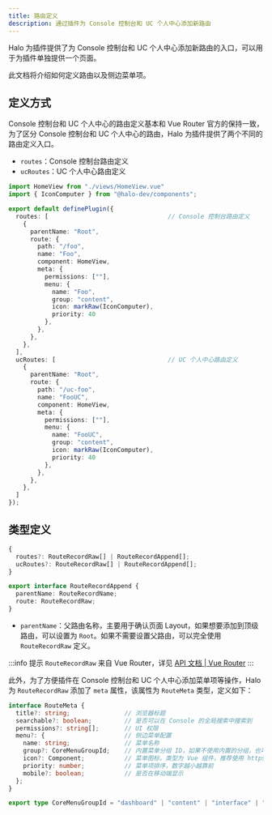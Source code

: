 ```yaml
---
title: 路由定义
description: 通过插件为 Console 控制台和 UC 个人中心添加新路由
---
```


Halo 为插件提供了为 Console 控制台和 UC 个人中心添加新路由的入口，可以用于为插件单独提供一个页面。

此文档将介绍如何定义路由以及侧边菜单项。

## 定义方式

Console 控制台和 UC 个人中心的路由定义基本和 Vue Router 官方的保持一致，为了区分 Console 控制台和 UC 个人中心的路由，Halo 为插件提供了两个不同的路由定义入口。

- `routes`：Console 控制台路由定义
- `ucRoutes`：UC 个人中心路由定义

```ts
import HomeView from "./views/HomeView.vue"
import { IconComputer } from "@halo-dev/components";

export default definePlugin({
  routes: [                                 // Console 控制台路由定义
    {
      parentName: "Root",
      route: {
        path: "/foo",
        name: "Foo",
        component: HomeView,
        meta: {
          permissions: [""],
          menu: {
            name: "Foo",
            group: "content",
            icon: markRaw(IconComputer),
            priority: 40
          },
        },
      },
    },
  ],
  ucRoutes: [                               // UC 个人中心路由定义
    {
      parentName: "Root",
      route: {
        path: "/uc-foo",
        name: "FooUC",
        component: HomeView,
        meta: {
          permissions: [""],
          menu: {
            name: "FooUC",
            group: "content",
            icon: markRaw(IconComputer),
            priority: 40
          },
        },
      },
    },
  ]
});
```

## 类型定义

```ts
{
  routes?: RouteRecordRaw[] | RouteRecordAppend[];
  ucRoutes?: RouteRecordRaw[] | RouteRecordAppend[];
}
```

```ts
export interface RouteRecordAppend {
  parentName: RouteRecordName;
  route: RouteRecordRaw;
}
```

- `parentName`：父路由名称，主要用于确认页面 Layout，如果想要添加到顶级路由，可以设置为 `Root`。如果不需要设置父路由，可以完全使用 `RouteRecordRaw` 定义。

:::info 提示
`RouteRecordRaw` 来自 Vue Router，详见 [API 文档 | Vue Router](https://router.vuejs.org/zh/api/#Type-Aliases-RouteRecordRaw)
:::

此外，为了方便插件在 Console 控制台和 UC 个人中心添加菜单项等操作，Halo 为 `RouteRecordRaw` 添加了 `meta` 属性，该属性为 `RouteMeta` 类型，定义如下：

```ts
interface RouteMeta {
  title?: string;               // 浏览器标题
  searchable?: boolean;         // 是否可以在 Console 的全局搜索中搜索到
  permissions?: string[];       // UI 权限
  menu?: {                      // 侧边菜单配置
    name: string;               // 菜单名称
    group?: CoreMenuGroupId;    // 内置菜单分组 ID，如果不使用内置的分组，也可以直接填写分组名称
    icon?: Component;           // 菜单图标，类型为 Vue 组件，推荐使用 https://github.com/unplugin/unplugin-icons
    priority: number;           // 菜单项排序，数字越小越靠前
    mobile?: boolean;           // 是否在移动端显示
  };
}
```

```ts
export type CoreMenuGroupId = "dashboard" | "content" | "interface" | "system" | "tool";
```
